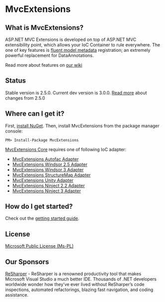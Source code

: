 MvcExtensions
==============

What is MvcExtensions?
--------------------------
ASP.NET MVC Extensions is developed on top of ASP.NET MVC extensibility point, which allows your IoC Container to rule everywhere.
The one of key features is [fluent model metadata](/MvcExtensions/Core/wiki/ModelMetadata-Fluent-Configuration) registration; an extremely powerful replacement for DataAnnotations.

Read more about features on [our wiki](/MvcExtensions/Core/wiki/Home)

Status
--------------------------------
Stable version is 2.5.0.
Current dev version is 3.0.0. [Read more](/MvcExtensions/Core/wiki/Changes-From-2.5-to-3.0) about changes from 2.5.0

Where can I get it?
--------------------------------
First, [install NuGet](http://docs.nuget.org/docs/start-here/installing-nuget). Then, install MvcExtensions from the package manager console:

    PM> Install-Package MvcExtensions

[MvcExtensions Core](http://nuget.org/List/Packages/MvcExtensions) requires one of following IoC adapter:

* [MvcExtensions Autofac Adapter](http://nuget.org/List/Packages/MvcExtensions.Autofac)
* [MvcExtensions Windsor 2.5 Adapter](http://nuget.org/List/Packages/MvcExtensions.Windsor)
* [MvcExtensions Windsor 3 Adapter](http://nuget.org/List/Packages/MvcExtensions.Windsor3)
* [MvcExtensions StructureMap Adapter](http://nuget.org/List/Packages/MvcExtensions.StructureMap)
* [MvcExtensions Unity Adapter](http://nuget.org/List/Packages/MvcExtensions.Unity)
* [MvcExtensions Ninject 2.2 Adapter](http://nuget.org/List/Packages/MvcExtensions.Ninject)
* [MvcExtensions Ninject 3 Adapter](http://nuget.org/List/Packages/MvcExtensions.Ninject3)

How do I get started?
--------------------------------
Check out the [getting started guide](/MvcExtensions/Core/wiki/Getting-started-with-MvcExtensions).

License
--------------------------------
[Microsoft Public License (Ms-PL)](http://www.opensource.org/licenses/MS-PL)

Our Sponsors
--------------------------------
[ReSharper](http://www.jetbrains.com/resharper/) - ReSharper is a renowned productivity tool that makes Microsoft Visual Studio a much better IDE. Thousands of .NET developers worldwide wonder how they’ve ever lived without ReSharper’s code inspections, automated refactorings, blazing fast navigation, and coding assistance.